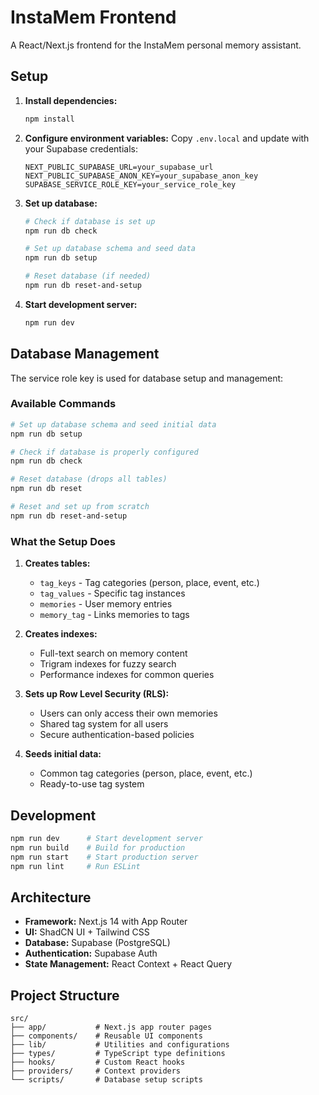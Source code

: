 # InstaMem Frontend

A React/Next.js frontend for the InstaMem personal memory assistant.

## Setup

1. **Install dependencies:**
   ```bash
   npm install
   ```

2. **Configure environment variables:**
   Copy `.env.local` and update with your Supabase credentials:
   ```env
   NEXT_PUBLIC_SUPABASE_URL=your_supabase_url
   NEXT_PUBLIC_SUPABASE_ANON_KEY=your_supabase_anon_key
   SUPABASE_SERVICE_ROLE_KEY=your_service_role_key
   ```

3. **Set up database:**
   ```bash
   # Check if database is set up
   npm run db check
   
   # Set up database schema and seed data
   npm run db setup
   
   # Reset database (if needed)
   npm run db reset-and-setup
   ```

4. **Start development server:**
   ```bash
   npm run dev
   ```

## Database Management

The service role key is used for database setup and management:

### Available Commands

```bash
# Set up database schema and seed initial data
npm run db setup

# Check if database is properly configured
npm run db check

# Reset database (drops all tables)
npm run db reset

# Reset and set up from scratch
npm run db reset-and-setup
```

### What the Setup Does

1. **Creates tables:**
   - `tag_keys` - Tag categories (person, place, event, etc.)
   - `tag_values` - Specific tag instances
   - `memories` - User memory entries
   - `memory_tag` - Links memories to tags

2. **Creates indexes:**
   - Full-text search on memory content
   - Trigram indexes for fuzzy search
   - Performance indexes for common queries

3. **Sets up Row Level Security (RLS):**
   - Users can only access their own memories
   - Shared tag system for all users
   - Secure authentication-based policies

4. **Seeds initial data:**
   - Common tag categories (person, place, event, etc.)
   - Ready-to-use tag system

## Development

```bash
npm run dev      # Start development server
npm run build    # Build for production
npm run start    # Start production server
npm run lint     # Run ESLint
```

## Architecture

- **Framework:** Next.js 14 with App Router
- **UI:** ShadCN UI + Tailwind CSS
- **Database:** Supabase (PostgreSQL)
- **Authentication:** Supabase Auth
- **State Management:** React Context + React Query

## Project Structure

```
src/
├── app/           # Next.js app router pages
├── components/    # Reusable UI components
├── lib/           # Utilities and configurations
├── types/         # TypeScript type definitions
├── hooks/         # Custom React hooks
├── providers/     # Context providers
└── scripts/       # Database setup scripts
```